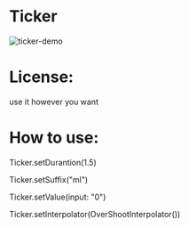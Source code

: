# Ticker

![ticker-demo](https://user-images.githubusercontent.com/1385973/206963581-8e28412c-2e81-4819-a5bd-4036fe5976b6.gif)

# License:
use it however you want


# How to use:

  Ticker.setDurantion(1.5)
  
  Ticker.setSuffix("ml")
  
  Ticker.setValue(input: "0")
  
  Ticker.setInterpolator(OverShootInterpolator())



